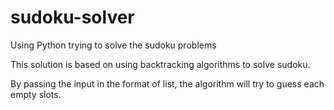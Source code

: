 # sudoku-solver
Using Python trying to solve the sudoku problems

This solution is based on using backtracking algorithms to solve sudoku.

By passing the input in the format of list, the algorithm will try to guess each empty slots.
